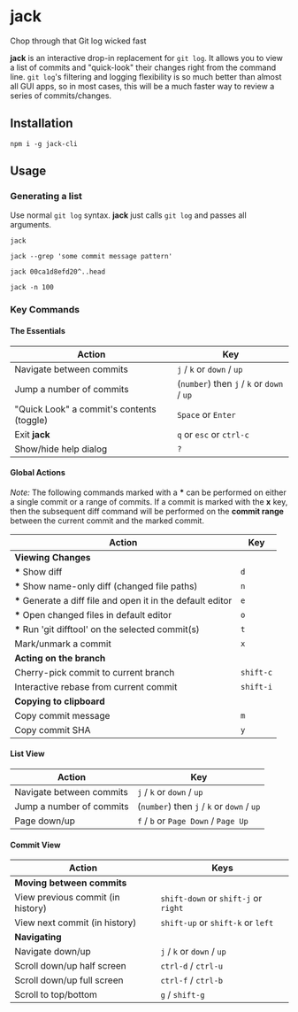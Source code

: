 # jack
Chop through that Git log wicked fast

**jack** is an interactive drop-in replacement for `git log`.  It allows you to view a list of commits and "quick-look" their changes right from the command line.  `git log`'s filtering and logging flexibility is so much better than almost all GUI apps, so in most cases, this will be a much faster way to review a series of commits/changes.

## Installation
```
npm i -g jack-cli
```

## Usage
### Generating a list
Use normal `git log` syntax.  **jack** just calls `git log` and passes all arguments.
```
jack

jack --grep 'some commit message pattern'

jack 00ca1d8efd20^..head

jack -n 100
```

### Key Commands

#### The Essentials

Action | Key
------ | ---
Navigate between commits | `j` / `k` or `down` / `up`
Jump a number of commits | (`number`) then `j` / `k` or `down` / `up`
"Quick Look" a commit's contents (toggle) | `Space` or `Enter`
Exit **jack** | `q` or `esc` or `ctrl-c`
Show/hide help dialog | `?`

#### Global Actions

*Note:* The following commands marked with a **\*** can be performed on either a single commit or a range of commits.  If a commit is marked with the **x** key, then the subsequent diff command will be performed on the **commit range** between the current commit and the marked commit.

Action | Key
------ | ----
**Viewing Changes** |
**\*** Show diff | `d`
**\*** Show name-only diff (changed file paths) | `n`
**\*** Generate a diff file and open it in the default editor | `e`
**\*** Open changed files in default editor | `o`
**\*** Run 'git difftool' on the selected commit(s) | `t`
Mark/unmark a commit | `x`
**Acting on the branch** |
Cherry-pick commit to current branch | `shift-c`
Interactive rebase from current commit | `shift-i`
**Copying to clipboard** |
Copy commit message | `m`
Copy commit SHA | `y`

#### List View

Action | Key
------ | ----
Navigate between commits | `j` / `k` or `down` / `up`
Jump a number of commits | (`number`) then `j` / `k` or `down` / `up`
Page down/up | `f` / `b` or `Page Down` / `Page Up`


#### Commit View

Action | Keys
------ | ----
**Moving between commits** |
View previous commit (in history) | `shift-down` or `shift-j` or `right`
View next commit (in history) | `shift-up` or `shift-k` or `left`
**Navigating** |
Navigate down/up | `j` / `k` or `down` / `up`
Scroll down/up half screen | `ctrl-d` / `ctrl-u`
Scroll down/up full screen | `ctrl-f` / `ctrl-b`
Scroll to top/bottom | `g` / `shift-g`
